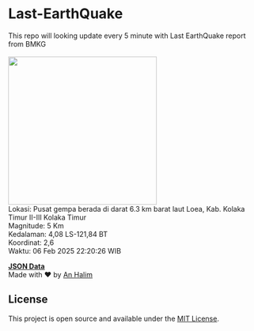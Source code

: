 # Last-EarthQuake
This repo will looking update every 5 minute with Last EarthQuake report from BMKG
<br>
<br>
<img src="undefined" width="300"/>
<br>
Lokasi: Pusat gempa berada di darat 6.3 km barat laut Loea, Kab. Kolaka Timur  II-III Kolaka Timur <br>
Magnitude: 5 Km <br>
Kedalaman: 4,08 LS-121,84 BT <br>
Koordinat: 2,6 <br>
Waktu: 06 Feb 2025 22:20:26 WIB <br>

<a href="./data/data.json">**JSON Data**</a>
<br>
Made with ❤️ by <a href="https://github.com/an-halim">An Halim</a>
## License

This project is open source and available under the [MIT License](LICENSE).
